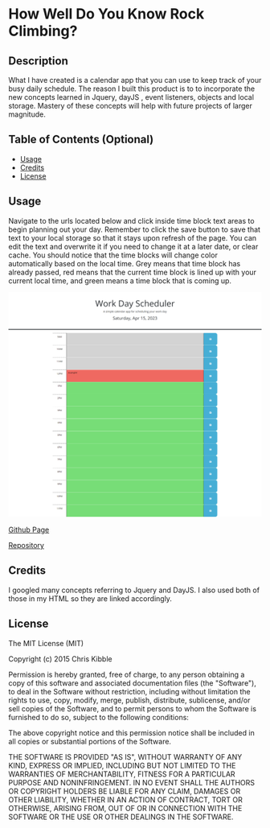 # How Well Do You Know Rock Climbing?

## Description

What I have created is a calendar app that you can use to keep track of your busy daily schedule. The reason I built this product is to to incorporate the new concepts learned in Jquery, dayJS , event listeners, objects and local storage. Mastery of these concepts will help with future projects of larger magnitude. 
## Table of Contents (Optional)

- [Usage](#usage)
- [Credits](#credits)
- [License](#license)


## Usage

Navigate to the urls located below and click inside time block text areas to begin planning out your day. Remember to click the save button to save that text to your local storage so that it stays upon refresh of the page. You can edit the text and overwrite it if you need to change it at a later date, or clear cache. You should notice that the time blocks will change color automatically based on the local time. Grey means that time block has already passed, red means that the current time block is lined up with your current local time, and green means a time block that is coming up. 


![alt text](./assets/images/screencapture-127-0-0-1-5500-index-html-2023-04-15-12_51_18.png)

[Github Page](https://github.com/Dannymak1993/Organizing-Your-Life)

[Repository](https://github.com/Dannymak1993/How-Well-Do-You-Know-Rock-Climbing-)

## Credits

I googled many concepts referring to Jquery and DayJS. I also used both of those in my HTML so they are linked accordingly. 

## License

The MIT License (MIT)

Copyright (c) 2015 Chris Kibble

Permission is hereby granted, free of charge, to any person obtaining a copy of this software and associated documentation files (the "Software"), to deal in the Software without restriction, including without limitation the rights to use, copy, modify, merge, publish, distribute, sublicense, and/or sell copies of the Software, and to permit persons to whom the Software is furnished to do so, subject to the following conditions:

The above copyright notice and this permission notice shall be included in all copies or substantial portions of the Software.

THE SOFTWARE IS PROVIDED "AS IS", WITHOUT WARRANTY OF ANY KIND, EXPRESS OR IMPLIED, INCLUDING BUT NOT LIMITED TO THE WARRANTIES OF MERCHANTABILITY, FITNESS FOR A PARTICULAR PURPOSE AND NONINFRINGEMENT. IN NO EVENT SHALL THE AUTHORS OR COPYRIGHT HOLDERS BE LIABLE FOR ANY CLAIM, DAMAGES OR OTHER LIABILITY, WHETHER IN AN ACTION OF CONTRACT, TORT OR OTHERWISE, ARISING FROM, OUT OF OR IN CONNECTION WITH THE SOFTWARE OR THE USE OR OTHER DEALINGS IN THE SOFTWARE.
